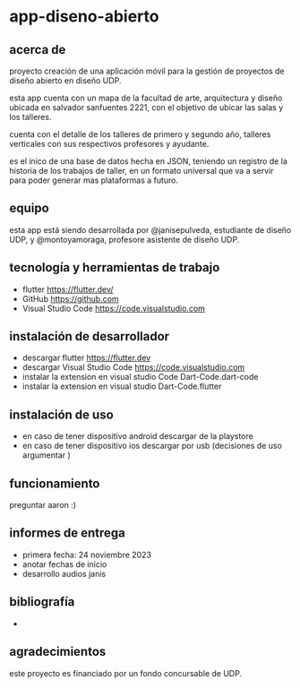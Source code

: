 # app-diseno-abierto

## acerca de

proyecto creación de una aplicación móvil para la gestión de proyectos de diseño abierto en diseño UDP.

esta app cuenta con un mapa de la facultad de arte, arquitectura y diseño ubicada en salvador sanfuentes 2221, con el objetivo de ubicar las salas y los talleres.

cuenta con el detalle de los talleres de primero y segundo año, talleres verticales con sus  respectivos profesores y ayudante.

es el inico de una base de datos hecha en JSON, teniendo un registro de la  historia de los trabajos de taller, en un formato universal que va a servir para poder generar mas plataformas a futuro.


## equipo

esta app está siendo desarrollada por @janisepulveda, estudiante de diseño UDP, y @montoyamoraga, profesore asistente de diseño UDP.

## tecnología y herramientas de trabajo

* flutter https://flutter.dev/
* GitHub https://github.com
* Visual Studio Code https://code.visualstudio.com 
  
## instalación de desarrollador

* descargar flutter https://flutter.dev
* descargar  Visual Studio Code https://code.visualstudio.com 
* instalar la extension en visual studio Code Dart-Code.dart-code
* instalar la extension en visual studio Dart-Code.flutter

## instalación de uso

*  en caso de tener dispositivo android descargar de la playstore
*  en caso de tener dispositivo ios descargar por usb (decisiones de uso argumentar )


## funcionamiento

preguntar aaron :)

## informes de entrega

* primera fecha: 24 noviembre 2023
* anotar fechas de inicio
* desarrollo audios janis 

## bibliografía 

*

## agradecimientos

este proyecto es financiado por un fondo concursable de UDP.


